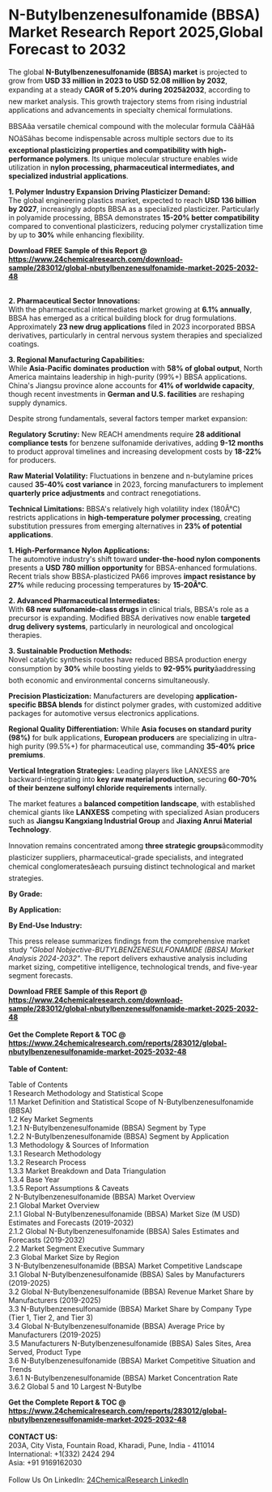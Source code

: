 <h1>N-Butylbenzenesulfonamide (BBSA) Market Research Report 2025,Global Forecast to 2032</h1><p>The global <strong>N-Butylbenzenesulfonamide (BBSA) market</strong> is projected to grow from <strong>USD 33 million in 2023 to USD 52.08 million by 2032</strong>, expanding at a steady <strong>CAGR of 5.20% during 2025â2032</strong>, according to new market analysis. This growth trajectory stems from rising industrial applications and advancements in specialty chemical formulations.</p><p>BBSAâa versatile chemical compound with the molecular formula CââHââNOâSâhas become indispensable across multiple sectors due to its <strong>exceptional plasticizing properties and compatibility with high-performance polymers</strong>. Its unique molecular structure enables wide utilization in <strong>nylon processing, pharmaceutical intermediates, and specialized industrial applications</strong>.</p><p><strong>1. Polymer Industry Expansion Driving Plasticizer Demand:</strong><br>
The global engineering plastics market, expected to reach <strong>USD 136 billion by 2027</strong>, increasingly adopts BBSA as a specialized plasticizer. Particularly in polyamide processing, BBSA demonstrates <strong>15-20% better compatibility</strong> compared to conventional plasticizers, reducing polymer crystallization time by up to <strong>30%</strong> while enhancing flexibility.</p><div><b>Download FREE Sample of this Report @ 
            <a href="https://www.24chemicalresearch.com/download-sample/283012/global-nbutylbenzenesulfonamide-market-2025-2032-48">
            https://www.24chemicalresearch.com/download-sample/283012/global-nbutylbenzenesulfonamide-market-2025-2032-48</a></b></div><br><p><strong>2. Pharmaceutical Sector Innovations:</strong><br>
With the pharmaceutical intermediates market growing at <strong>6.1% annually</strong>, BBSA has emerged as a critical building block for drug formulations. Approximately <strong>23 new drug applications</strong> filed in 2023 incorporated BBSA derivatives, particularly in central nervous system therapies and specialized coatings.</p><p><strong>3. Regional Manufacturing Capabilities:</strong><br>
While <strong>Asia-Pacific dominates production</strong> with <strong>58% of global output</strong>, North America maintains leadership in high-purity (99%+) BBSA applications. China's Jiangsu province alone accounts for <strong>41% of worldwide capacity</strong>, though recent investments in <strong>German and U.S. facilities</strong> are reshaping supply dynamics.</p><p>Despite strong fundamentals, several factors temper market expansion:</p><p><strong>Regulatory Scrutiny:</strong> New REACH amendments require <strong>28 additional compliance tests</strong> for benzene sulfonamide derivatives, adding <strong>9-12 months</strong> to product approval timelines and increasing development costs by <strong>18-22%</strong> for producers.</p><p><strong>Raw Material Volatility:</strong> Fluctuations in benzene and n-butylamine prices caused <strong>35-40% cost variance</strong> in 2023, forcing manufacturers to implement <strong>quarterly price adjustments</strong> and contract renegotiations.</p><p><strong>Technical Limitations:</strong> BBSA's relatively high volatility index (180Â°C) restricts applications in <strong>high-temperature polymer processing</strong>, creating substitution pressures from emerging alternatives in <strong>23% of potential applications</strong>.</p><p><strong>1. High-Performance Nylon Applications:</strong><br>
The automotive industry's shift toward <strong>under-the-hood nylon components</strong> presents a <strong>USD 780 million opportunity</strong> for BBSA-enhanced formulations. Recent trials show BBSA-plasticized PA66 improves <strong>impact resistance by 27%</strong> while reducing processing temperatures by <strong>15-20Â°C</strong>.</p><p><strong>2. Advanced Pharmaceutical Intermediates:</strong><br>
With <strong>68 new sulfonamide-class drugs</strong> in clinical trials, BBSA's role as a precursor is expanding. Modified BBSA derivatives now enable <strong>targeted drug delivery systems</strong>, particularly in neurological and oncological therapies.</p><p><strong>3. Sustainable Production Methods:</strong><br>
Novel catalytic synthesis routes have reduced BBSA production energy consumption by <strong>30%</strong> while boosting yields to <strong>92-95% purity</strong>âaddressing both economic and environmental concerns simultaneously.</p><p><strong>Precision Plasticization:</strong> Manufacturers are developing <strong>application-specific BBSA blends</strong> for distinct polymer grades, with customized additive packages for automotive versus electronics applications.</p><p><strong>Regional Quality Differentiation:</strong> While <strong>Asia focuses on standard purity (98%)</strong> for bulk applications, <strong>European producers</strong> are specializing in ultra-high purity (99.5%+) for pharmaceutical use, commanding <strong>35-40% price premiums</strong>.</p><p><strong>Vertical Integration Strategies:</strong> Leading players like LANXESS are backward-integrating into <strong>key raw material production</strong>, securing <strong>60-70% of their benzene sulfonyl chloride requirements</strong> internally.</p><p>The market features a <strong>balanced competition landscape</strong>, with established chemical giants like <strong>LANXESS</strong> competing with specialized Asian producers such as <strong>Jiangsu Kangxiang Industrial Group</strong> and <strong>Jiaxing Anrui Material Technology</strong>.</p><p>Innovation remains concentrated among <strong>three strategic groups</strong>âcommodity plasticizer suppliers, pharmaceutical-grade specialists, and integrated chemical conglomeratesâeach pursuing distinct technological and market strategies.</p><p><strong>By Grade:</strong></p><p><strong>By Application:</strong></p><p><strong>By End-Use Industry:</strong></p><p>This press release summarizes findings from the comprehensive market study <em>"Global Nobjective-BUTYLBENZENESULFONAMIDE (BBSA) Market Analysis 2024-2032"</em>. The report delivers exhaustive analysis including market sizing, competitive intelligence, technological trends, and five-year segment forecasts.</p><div><b>Download FREE Sample of this Report @ 
            <a href="https://www.24chemicalresearch.com/download-sample/283012/global-nbutylbenzenesulfonamide-market-2025-2032-48">
            https://www.24chemicalresearch.com/download-sample/283012/global-nbutylbenzenesulfonamide-market-2025-2032-48</a></b></div><br><div><b>Get the Complete Report & TOC @ 
            <a href="https://www.24chemicalresearch.com/reports/283012/global-nbutylbenzenesulfonamide-market-2025-2032-48">
            https://www.24chemicalresearch.com/reports/283012/global-nbutylbenzenesulfonamide-market-2025-2032-48</a></b></div><br>
            <b>Table of Content:</b><p>Table of Contents<br />
1 Research Methodology and Statistical Scope<br />
1.1 Market Definition and Statistical Scope of N-Butylbenzenesulfonamide (BBSA)<br />
1.2 Key Market Segments<br />
1.2.1 N-Butylbenzenesulfonamide (BBSA) Segment by Type<br />
1.2.2 N-Butylbenzenesulfonamide (BBSA) Segment by Application<br />
1.3 Methodology & Sources of Information<br />
1.3.1 Research Methodology<br />
1.3.2 Research Process<br />
1.3.3 Market Breakdown and Data Triangulation<br />
1.3.4 Base Year<br />
1.3.5 Report Assumptions & Caveats<br />
2 N-Butylbenzenesulfonamide (BBSA) Market Overview<br />
2.1 Global Market Overview<br />
2.1.1 Global N-Butylbenzenesulfonamide (BBSA) Market Size (M USD) Estimates and Forecasts (2019-2032)<br />
2.1.2 Global N-Butylbenzenesulfonamide (BBSA) Sales Estimates and Forecasts (2019-2032)<br />
2.2 Market Segment Executive Summary<br />
2.3 Global Market Size by Region<br />
3 N-Butylbenzenesulfonamide (BBSA) Market Competitive Landscape<br />
3.1 Global N-Butylbenzenesulfonamide (BBSA) Sales by Manufacturers (2019-2025)<br />
3.2 Global N-Butylbenzenesulfonamide (BBSA) Revenue Market Share by Manufacturers (2019-2025)<br />
3.3 N-Butylbenzenesulfonamide (BBSA) Market Share by Company Type (Tier 1, Tier 2, and Tier 3)<br />
3.4 Global N-Butylbenzenesulfonamide (BBSA) Average Price by Manufacturers (2019-2025)<br />
3.5 Manufacturers N-Butylbenzenesulfonamide (BBSA) Sales Sites, Area Served, Product Type<br />
3.6 N-Butylbenzenesulfonamide (BBSA) Market Competitive Situation and Trends<br />
3.6.1 N-Butylbenzenesulfonamide (BBSA) Market Concentration Rate<br />
3.6.2 Global 5 and 10 Largest N-Butylbe</p><div><b>Get the Complete Report & TOC @ 
            <a href="https://www.24chemicalresearch.com/reports/283012/global-nbutylbenzenesulfonamide-market-2025-2032-48">
            https://www.24chemicalresearch.com/reports/283012/global-nbutylbenzenesulfonamide-market-2025-2032-48</a></b></div><br><b>CONTACT US:</b><br>
            203A, City Vista, Fountain Road, Kharadi, Pune, India - 411014<br>
            International: +1(332) 2424 294<br>
            Asia: +91 9169162030 <br><br>
            Follow Us On LinkedIn: <a href="https://www.linkedin.com/company/24chemicalresearch/">24ChemicalResearch LinkedIn</a>